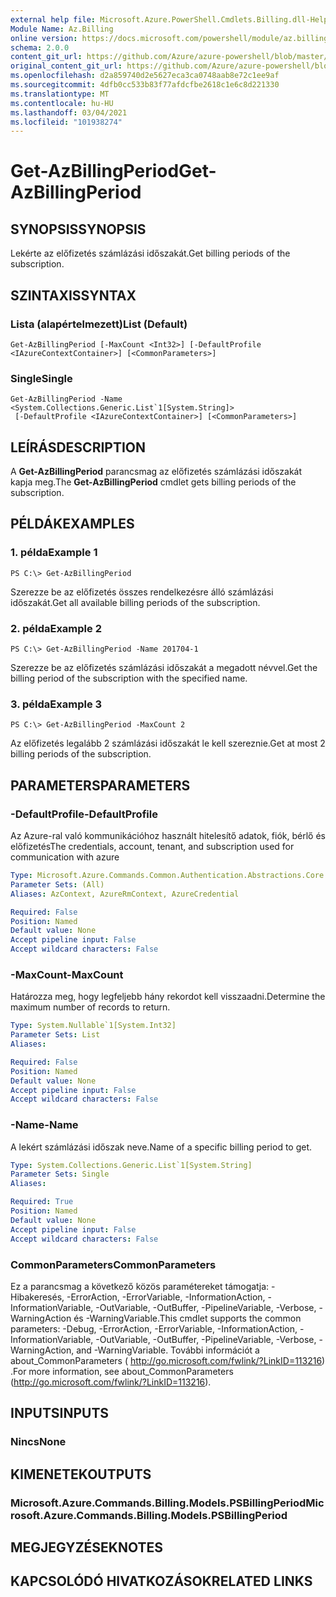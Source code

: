 ```yaml
---
external help file: Microsoft.Azure.PowerShell.Cmdlets.Billing.dll-Help.xml
Module Name: Az.Billing
online version: https://docs.microsoft.com/powershell/module/az.billing/get-azbillingperiod
schema: 2.0.0
content_git_url: https://github.com/Azure/azure-powershell/blob/master/src/Billing/Billing/help/Get-AzBillingPeriod.md
original_content_git_url: https://github.com/Azure/azure-powershell/blob/master/src/Billing/Billing/help/Get-AzBillingPeriod.md
ms.openlocfilehash: d2a859740d2e5627eca3ca0748aab8e72c1ee9af
ms.sourcegitcommit: 4dfb0cc533b83f77afdcfbe2618c1e6c8d221330
ms.translationtype: MT
ms.contentlocale: hu-HU
ms.lasthandoff: 03/04/2021
ms.locfileid: "101938274"
---
```

# <span data-ttu-id="c4ec0-101">Get-AzBillingPeriod</span><span class="sxs-lookup"><span data-stu-id="c4ec0-101">Get-AzBillingPeriod</span></span>

## <span data-ttu-id="c4ec0-102">SYNOPSIS</span><span class="sxs-lookup"><span data-stu-id="c4ec0-102">SYNOPSIS</span></span>
<span data-ttu-id="c4ec0-103">Lekérte az előfizetés számlázási időszakát.</span><span class="sxs-lookup"><span data-stu-id="c4ec0-103">Get billing periods of the subscription.</span></span>

## <span data-ttu-id="c4ec0-104">SZINTAXIS</span><span class="sxs-lookup"><span data-stu-id="c4ec0-104">SYNTAX</span></span>

### <span data-ttu-id="c4ec0-105">Lista (alapértelmezett)</span><span class="sxs-lookup"><span data-stu-id="c4ec0-105">List (Default)</span></span>
```
Get-AzBillingPeriod [-MaxCount <Int32>] [-DefaultProfile <IAzureContextContainer>] [<CommonParameters>]
```

### <span data-ttu-id="c4ec0-106">Single</span><span class="sxs-lookup"><span data-stu-id="c4ec0-106">Single</span></span>
```
Get-AzBillingPeriod -Name <System.Collections.Generic.List`1[System.String]>
 [-DefaultProfile <IAzureContextContainer>] [<CommonParameters>]
```

## <span data-ttu-id="c4ec0-107">LEÍRÁS</span><span class="sxs-lookup"><span data-stu-id="c4ec0-107">DESCRIPTION</span></span>
<span data-ttu-id="c4ec0-108">A **Get-AzBillingPeriod** parancsmag az előfizetés számlázási időszakát kapja meg.</span><span class="sxs-lookup"><span data-stu-id="c4ec0-108">The **Get-AzBillingPeriod** cmdlet gets billing periods of the subscription.</span></span>

## <span data-ttu-id="c4ec0-109">PÉLDÁK</span><span class="sxs-lookup"><span data-stu-id="c4ec0-109">EXAMPLES</span></span>

### <span data-ttu-id="c4ec0-110">1. példa</span><span class="sxs-lookup"><span data-stu-id="c4ec0-110">Example 1</span></span>
```
PS C:\> Get-AzBillingPeriod
```

<span data-ttu-id="c4ec0-111">Szerezze be az előfizetés összes rendelkezésre álló számlázási időszakát.</span><span class="sxs-lookup"><span data-stu-id="c4ec0-111">Get all available billing periods of the subscription.</span></span>

### <span data-ttu-id="c4ec0-112">2. példa</span><span class="sxs-lookup"><span data-stu-id="c4ec0-112">Example 2</span></span>
```
PS C:\> Get-AzBillingPeriod -Name 201704-1
```

<span data-ttu-id="c4ec0-113">Szerezze be az előfizetés számlázási időszakát a megadott névvel.</span><span class="sxs-lookup"><span data-stu-id="c4ec0-113">Get the billing period of the subscription with the specified name.</span></span>

### <span data-ttu-id="c4ec0-114">3. példa</span><span class="sxs-lookup"><span data-stu-id="c4ec0-114">Example 3</span></span>
```
PS C:\> Get-AzBillingPeriod -MaxCount 2
```

<span data-ttu-id="c4ec0-115">Az előfizetés legalább 2 számlázási időszakát le kell szereznie.</span><span class="sxs-lookup"><span data-stu-id="c4ec0-115">Get at most 2 billing periods of the subscription.</span></span>

## <span data-ttu-id="c4ec0-116">PARAMETERS</span><span class="sxs-lookup"><span data-stu-id="c4ec0-116">PARAMETERS</span></span>

### <span data-ttu-id="c4ec0-117">-DefaultProfile</span><span class="sxs-lookup"><span data-stu-id="c4ec0-117">-DefaultProfile</span></span>
<span data-ttu-id="c4ec0-118">Az Azure-ral való kommunikációhoz használt hitelesítő adatok, fiók, bérlő és előfizetés</span><span class="sxs-lookup"><span data-stu-id="c4ec0-118">The credentials, account, tenant, and subscription used for communication with azure</span></span>

```yaml
Type: Microsoft.Azure.Commands.Common.Authentication.Abstractions.Core.IAzureContextContainer
Parameter Sets: (All)
Aliases: AzContext, AzureRmContext, AzureCredential

Required: False
Position: Named
Default value: None
Accept pipeline input: False
Accept wildcard characters: False
```

### <span data-ttu-id="c4ec0-119">-MaxCount</span><span class="sxs-lookup"><span data-stu-id="c4ec0-119">-MaxCount</span></span>
<span data-ttu-id="c4ec0-120">Határozza meg, hogy legfeljebb hány rekordot kell visszaadni.</span><span class="sxs-lookup"><span data-stu-id="c4ec0-120">Determine the maximum number of records to return.</span></span>

```yaml
Type: System.Nullable`1[System.Int32]
Parameter Sets: List
Aliases:

Required: False
Position: Named
Default value: None
Accept pipeline input: False
Accept wildcard characters: False
```

### <span data-ttu-id="c4ec0-121">-Name</span><span class="sxs-lookup"><span data-stu-id="c4ec0-121">-Name</span></span>
<span data-ttu-id="c4ec0-122">A lekért számlázási időszak neve.</span><span class="sxs-lookup"><span data-stu-id="c4ec0-122">Name of a specific billing period to get.</span></span>

```yaml
Type: System.Collections.Generic.List`1[System.String]
Parameter Sets: Single
Aliases:

Required: True
Position: Named
Default value: None
Accept pipeline input: False
Accept wildcard characters: False
```

### <span data-ttu-id="c4ec0-123">CommonParameters</span><span class="sxs-lookup"><span data-stu-id="c4ec0-123">CommonParameters</span></span>
<span data-ttu-id="c4ec0-124">Ez a parancsmag a következő közös paramétereket támogatja: -Hibakeresés, -ErrorAction, -ErrorVariable, -InformationAction, -InformationVariable, -OutVariable, -OutBuffer, -PipelineVariable, -Verbose, -WarningAction és -WarningVariable.</span><span class="sxs-lookup"><span data-stu-id="c4ec0-124">This cmdlet supports the common parameters: -Debug, -ErrorAction, -ErrorVariable, -InformationAction, -InformationVariable, -OutVariable, -OutBuffer, -PipelineVariable, -Verbose, -WarningAction, and -WarningVariable.</span></span> <span data-ttu-id="c4ec0-125">További információt a about_CommonParameters ( http://go.microsoft.com/fwlink/?LinkID=113216) .</span><span class="sxs-lookup"><span data-stu-id="c4ec0-125">For more information, see about_CommonParameters (http://go.microsoft.com/fwlink/?LinkID=113216).</span></span>

## <span data-ttu-id="c4ec0-126">INPUTS</span><span class="sxs-lookup"><span data-stu-id="c4ec0-126">INPUTS</span></span>

### <span data-ttu-id="c4ec0-127">Nincs</span><span class="sxs-lookup"><span data-stu-id="c4ec0-127">None</span></span>

## <span data-ttu-id="c4ec0-128">KIMENETEK</span><span class="sxs-lookup"><span data-stu-id="c4ec0-128">OUTPUTS</span></span>

### <span data-ttu-id="c4ec0-129">Microsoft.Azure.Commands.Billing.Models.PSBillingPeriod</span><span class="sxs-lookup"><span data-stu-id="c4ec0-129">Microsoft.Azure.Commands.Billing.Models.PSBillingPeriod</span></span>

## <span data-ttu-id="c4ec0-130">MEGJEGYZÉSEK</span><span class="sxs-lookup"><span data-stu-id="c4ec0-130">NOTES</span></span>

## <span data-ttu-id="c4ec0-131">KAPCSOLÓDÓ HIVATKOZÁSOK</span><span class="sxs-lookup"><span data-stu-id="c4ec0-131">RELATED LINKS</span></span>
